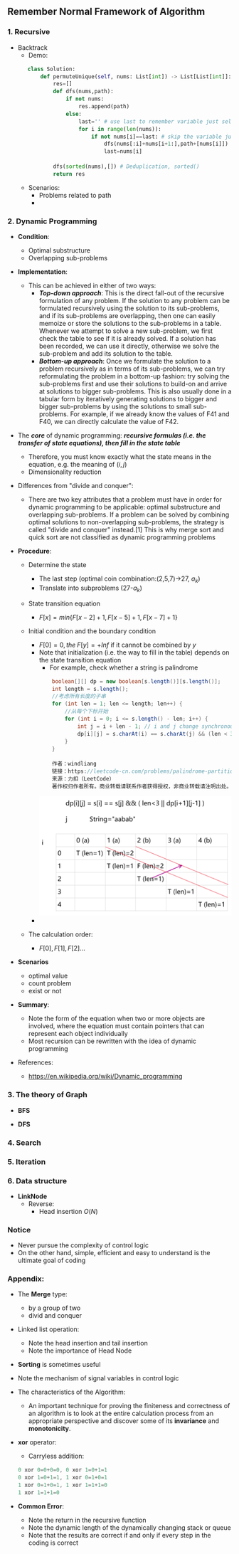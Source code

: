 ## Remember Normal Framework of Algorithm

### 1. Recursive
* Backtrack
    * Demo:
     ```python
        class Solution:
            def permuteUnique(self, nums: List[int]) -> List[List[int]]:
                res=[]
                def dfs(nums,path):
                    if not nums:
                        res.append(path)
                    else:
                        last='' # use last to remember variable just selected
                        for i in range(len(nums)):
                            if not nums[i]==last: # skip the variable just selected
                                dfs(nums[:i]+nums[i+1:],path+[nums[i]])
                                last=nums[i]

                dfs(sorted(nums),[]) # Deduplication, sorted()
                return res
     ```
    * Scenarios:
        * Problems related to path
        * 

### 2. Dynamic Programming
* __Condition__:
    * Optimal substructure
    * Overlapping sub-problems
* __Implementation__:
    * This can be achieved in either of two ways:
        * __*Top-down approach*__: This is the direct fall-out of the recursive formulation of any problem. If the solution to any problem can be formulated recursively using the solution to its sub-problems, and if its sub-problems are overlapping, then one can easily memoize or store the solutions to the sub-problems in a table. Whenever we attempt to solve a new sub-problem, we first check the table to see if it is already solved. If a solution has been recorded, we can use it directly, otherwise we solve the sub-problem and add its solution to the table.
        * __*Bottom-up approach*__: Once we formulate the solution to a problem recursively as in terms of its sub-problems, we can try reformulating the problem in a bottom-up fashion: try solving the sub-problems first and use their solutions to build-on and arrive at solutions to bigger sub-problems. This is also usually done in a tabular form by iteratively generating solutions to bigger and bigger sub-problems by using the solutions to small sub-problems. For example, if we already know the values of F41 and F40, we can directly calculate the value of F42.
    
* The __*core*__ of dynamic programming: __*recursive formulas (i.e. the transfer of state equations), then fill in the state table*__
    * Therefore, you must know exactly what the state means in the equation, e.g. the meaning of $(i,j)$
    * Dimensionality reduction
* Differences from "divide and conquer":
    * There are two key attributes that a problem must have in order for dynamic programming to be applicable: optimal substructure and overlapping sub-problems. If a problem can be solved by combining optimal solutions to non-overlapping sub-problems, the strategy is called "divide and conquer" instead.[1] This is why merge sort and quick sort are not classified as dynamic programming problems
* __Procedure__:
    * Determine the state
        * The last step (optimal coin combination:(2,5,7)->27, $a_k$)
        * Translate into subproblems (27-$a_k$)
    * State transition equation
        * $F[x]=min\{F[x-2]+1,F[x-5]+1,F[x-7]+1\}$
    * Initial condition and the boundary condition
        * $F[0]=0, the\;F[y]=+Inf$ if it cannot be combined by $y$
        * Note that initialization (i.e. the way to fill in the table) depends on the state transition equation
            * For example, check whether a string is palindrome
            ```java
                boolean[][] dp = new boolean[s.length()][s.length()];
                int length = s.length();
                //考虑所有长度的子串
                for (int len = 1; len <= length; len++) {
                    //从每个下标开始
                    for (int i = 0; i <= s.length() - len; i++) {
                        int j = i + len - 1; // i and j change synchronously
                        dp[i][j] = s.charAt(i) == s.charAt(j) && (len < 3 || dp[i + 1][j - 1]);
                    }
                }

                作者：windliang
                链接：https://leetcode-cn.com/problems/palindrome-partitioning/solution/xiang-xi-tong-su-de-si-lu-fen-xi-duo-jie-fa-by-3-7/
                来源：力扣（LeetCode）
                著作权归作者所有。商业转载请联系作者获得授权，非商业转载请注明出处。
            ```
            <img src='./resources/fill.png'>
        * 

    * The calculation order:
        * $F[0], F[1], F[2]...$
* __Scenarios__
    * optimal value
    * count problem
    * exist or not
    
* __Summary__:
    * Note the form of the equation when two or more objects are involved, where the equation must contain pointers that can represent each object individually
    * Most recursion can be rewritten with the idea of dynamic programming
* References:
    * https://en.wikipedia.org/wiki/Dynamic_programming


### 3. The theory of Graph

* __BFS__

* __DFS__
    


### 4. Search

### 5. Iteration


### 6. Data structure
* __LinkNode__
    * Reverse: 
        * Head insertion $O(N)$

### Notice
* Never pursue the complexity of control logic
* On the other hand, simple, efficient and easy to understand is the ultimate goal of coding


### Appendix:
* The **Merge** type:
    * by a group of two
    * divid and conquer

* Linked list operation:
    * Note the head insertion and tail insertion
    * Note the importance of Head Node


* __Sorting__ is sometimes useful

* Note the mechanism of signal variables in control logic

* The characteristics of the Algorithm:
    * An important technique for proving the finiteness and correctness of an algorithm is to look at the entire calculation process from an appropriate perspective and discover some of its __**invariance**__ and __**monotonicity**__.
* __xor__ operator:
    * Carryless addition: 
    ```c
    0 xor 0=0+0=0, 0 xor 1=0+1=1
    0 xor 1=0+1=1, 1 xor 0=1+0=1
    1 xor 0=1+0=1, 1 xor 1=1+1=0
    1 xor 1=1+1=0
    ```

* __Common Error__:
    * Note the return in the recursive function
    * Note the dynamic length of the dynamically changing stack or queue
    * Note that the results are correct if and only if every step in the coding is correct
    
    
    
